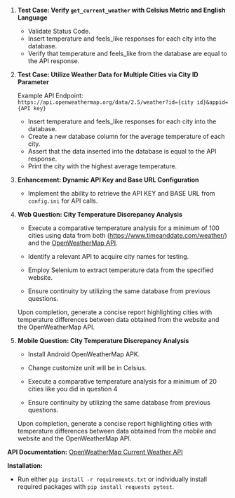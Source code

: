 1. **Test Case: Verify `get_current_weather` with Celsius Metric and English Language**

   - Validate Status Code.
   - Insert temperature and feels_like responses for each city into the database.
   - Verify that temperature and feels_like from the database are equal to the API response.

2. **Test Case: Utilize Weather Data for Multiple Cities via City ID Parameter**

   Example API Endpoint: `https://api.openweathermap.org/data/2.5/weather?id={city id}&appid={API key}`

   - Insert temperature and feels_like responses for each city into the database.
   - Create a new database column for the average temperature of each city.
   - Assert that the data inserted into the database is equal to the API response.
   - Print the city with the highest average temperature.

3. **Enhancement: Dynamic API Key and Base URL Configuration**

   - Implement the ability to retrieve the API KEY and BASE URL from `config.ini` for API calls.

4. **Web Question: City Temperature Discrepancy Analysis**

   - Execute a comparative temperature analysis for a minimum of 100 cities using data from both (https://www.timeanddate.com/weather/) and the [OpenWeatherMap API](https://openweathermap.org/current).
   
   - Identify a relevant API to acquire city names for testing.
   
   - Employ Selenium to extract temperature data from the specified website.
   
   - Ensure continuity by utilizing the same database from previous questions.

   Upon completion, generate a concise report highlighting cities with temperature differences between data obtained from the website and the OpenWeatherMap API.

5. **Mobile Question: City Temperature Discrepancy Analysis**

   - Install Android OpenWeatherMap APK.
   
   - Change customize unit will be in Celsius.

   - Execute a comparative temperature analysis for a minimum of 20 cities like you did in question 4
      
   - Ensure continuity by utilizing the same database from previous questions.

   Upon completion, generate a concise report highlighting cities with temperature differences between data obtained from the mobile and website and the OpenWeatherMap API.

**API Documentation:** [OpenWeatherMap Current Weather API](https://openweathermap.org/current)

**Installation:**
- Run either `pip install -r requirements.txt` or individually install required packages with `pip install requests pytest`.
